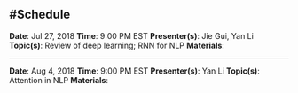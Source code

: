 #Schedule
---

**Date**: Jul 27, 2018
**Time**: 9:00 PM EST
**Presenter(s)**: Jie Gui, Yan Li
**Topic(s)**: Review of deep learning; RNN for NLP
**Materials**:

---

**Date**: Aug 4, 2018
**Time**: 9:00 PM EST
**Presenter(s)**: Yan Li
**Topic(s)**: Attention in NLP
**Materials**:

